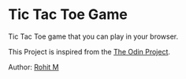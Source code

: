 # Tic Tac Toe Game

Tic Tac Toe game that you can play in your browser.

This Project is inspired from the [The Odin Project](https://www.theodinproject.com/paths/full-stack-javascript/courses/javascript/lessons/tic-tac-toe).

Author: [Rohit M](https://github.com/r0hitm)
